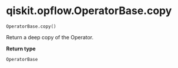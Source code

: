 # qiskit.opflow\.OperatorBase.copy

`OperatorBase.copy()`

Return a deep copy of the Operator.

**Return type**

`OperatorBase`
